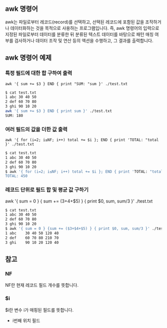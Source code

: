 ## awk 명령어

awk는 파일로부터 레코드(record)를 선택하고, 선택된 레코드에 포함된 값을 조작하거나 데이터화하는 것을 목적으로 사용하는 프로그램입니다. 즉, awk 명령어의 입력으로 지정된 파일로부터 데이터를 분류한 뒤 분류된 텍스트 데이터를 바탕으로 패턴 매칭 여부를 검사하거나 데이터 조작 및 연산 등의 액션을 수행하고, 그 결과를 출력합니다.

## awk 명령어 예제

### 특정 필드에 대한 합 구하여 출력

`awk '{ sum += $3 } END { print "SUM: "sum }' ./test.txt`

```bash
$ cat test.txt
1 abc 30 40 50
2 def 60 70 80
3 ghi 90 10 20
awk '{ sum += $3 } END { print sum }' ./test.txt
SUM: 180
```

### 여러 필드의 값을 더한 값 출력

`awk '{ for (i=2; i≤NF; i++) total += $i }; END { print 'TOTAL: "total }' ./test.txt`

```bash
$ cat test.txt
1 abc 30 40 50
2 def 60 70 80
3 ghi 90 10 20
$ awk '{ for (i=2; i≤NF; i++) total += $i }; END { print 'TOTAL: "total }' ./test.txt
TOTAL: 450
```

### 레코드 단위로 필드 합 및 평균 값 구하기

awk '{ sum = 0 } { sum += ($3+$4+$5) } { print $0, sum, sum/3 }' ./test.txt

```bash
$ cat test.txt
1 abc 30 40 50
2 def 60 70 80
3 ghi 90 10 20
$ awk '{ sum = 0 } {sum += ($3+$4+$5) } { print $0, sum, sum/3 }' ./test.txt
1 abc    30 40 50 120 40
2 def    60 70 80 210 70
3 ghi    90 10 20 120 40
```

## 참고

### NF

NF란 현재 레코드 필드 개수를 뜻합니다.

### $i

$i란 변수 i가 매핑된 필드를 뜻합니다.

- i번째 위치 필드